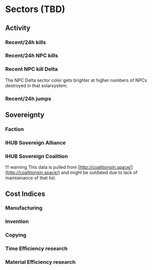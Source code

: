 # Sectors (TBD)
## Activity
### Recent/24h kills
### Recent/24h NPC kills
### Recent NPC kill Delta
The NPC Delta sector color gets brighter at higher numbers of NPCs destroyed in that solarsystem.
### Recent/24h jumps

## Sovereignty
### Faction
### IHUB Sovereign Alliance
### IHUB Sovereign Coalition
!!! warning
    This data is pulled from [http://coalitionsin.space/](http://coalitionsin.space/) and might be outdated due to lack of maintainance of that list.

## Cost Indices
### Manufacturing
### Invention
### Copying
### Time Efficiency research
### Material Efficiency research


<!--stackedit_data:
eyJoaXN0b3J5IjpbLTEwOTQyMjY1MjgsLTEyOTg2NjQwNTksLT
U2ODUzODEyOSw3MTQxNTg3NDEsLTY4NzkzNzUwMiwxMzA3MTcx
NTM2XX0=
-->